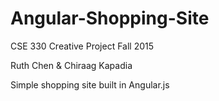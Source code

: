 # Angular-Shopping-Site
CSE 330 Creative Project
Fall 2015

Ruth Chen & Chiraag Kapadia

Simple shopping site built in Angular.js
